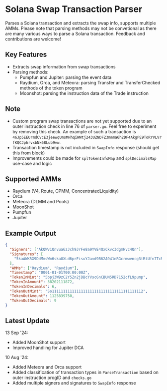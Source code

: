 # Solana Swap Transaction Parser

Parses a Solana transaction and extracts the swap info, supports multiple AMMs. Please note that parsing methods may not be convetional as there are many various ways to parse a Solana transaction. Feedback and contributions are welcome!

## Key Features

- Extracts swap information from swap transactions
- Parsing methods:
  - Pumpfun and Jupiter: parsing the event data
  - Raydium, Orca, and Meteora: parsing Transfer and TransferChecked methods of the token program
  - Moonshot: parsing the instruction data of the Trade instruction

## Note

- Custom program swap transactions are not yet supported due to an outer instruction check in line 76 of `parser.go`. Feel free to experiment by removing this check. An example of such a transaction is `46Jp5EEUrmdCVcE3jeewqUmsMHhqiWWtj243UZNDFZ3mmma6h2DF4AkgPE9ToRYVLVrfKQCJphrvxbNk68Lub9vw`.
- Transaction timestamp is not included in `SwapInfo` response (should get this from block)
- Improvements could be made for `splTokenInfoMap` and `splDecimalsMap` use-case and logic

## Supported AMMs

- Raydium (V4, Route, CPMM, ConcentratedLiquidity)
- Orca
- Meteora (DLMM and Pools)
- MoonShot
- Pumpfun
- Jupiter

## Example Output

```json
{
  "Signers": ["AkQWv1Qnvua6zJch9JrFe8a9YVE4QxCkvc3dgmHvc4Qn"],
  "Signatures": [
    "5kaAWK5X9DdMmsWm6skaUXLd6prFisuYJavd9B62A941nRGcrmwvncg3tRtUfn7TcMLsrrmjCChdEjK3sjxS6YG9"
  ],
  "AMMs": ["Raydium", "Raydium"],
  "Timestamp": "0001-01-01T00:00:00Z",
  "TokenInMint": "5bpj3W9zC2Y5Zn2jDBcYVscGnCBUN5RD7152cfL9pump",
  "TokenInAmount": 38202111872,
  "TokenInDecimals": 6,
  "TokenOutMint": "So11111111111111111111111111111111111111112",
  "TokenOutAmount": 1125839750,
  "TokenOutDecimals": 9
}
```

## Latest Update

13 Sep '24:

- Added MoonShot support
- Improved handling for Jupiter DCA

10 Aug '24:

- Added Meteora and Orca support
- Added classification of transaction types in `ParseTransaction` based on outer instruction progID and `checks.go`
- Added multiple signers and signatures to `SwapInfo` response
